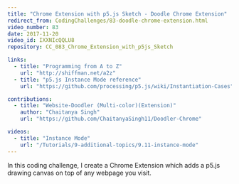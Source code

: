 ```yaml
---
title: "Chrome Extension with p5.js Sketch - Doodle Chrome Extension"
redirect_from: CodingChallenges/83-doodle-chrome-extension.html
video_number: 83
date: 2017-11-20
video_id: IXXNIcQQLU8
repository: CC_083_Chrome_Extension_with_p5js_Sketch

links:
  - title: "Programming from A to Z"
    url: "http://shiffman.net/a2z"
  - title: "p5.js Instance Mode reference"
    url: "https://github.com/processing/p5.js/wiki/Instantiation-Cases"

contributions:
  - title: "Website-Doodler (Multi-color)(Extension)"
    author: "Chaitanya Singh"
    url: "https://github.com/ChaitanyaSingh11/Doodler-Chrome"

videos:
  - title: "Instance Mode"
    url: "/Tutorials/9-additional-topics/9.11-instance-mode"
---
```


In this coding challenge, I create a Chrome Extension which adds a p5.js drawing canvas on top of any webpage you visit.
